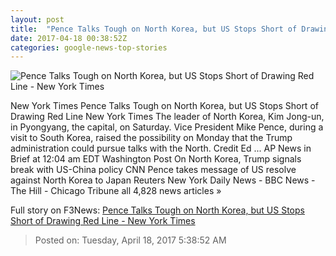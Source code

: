 ```yaml
---
layout: post
title:  "Pence Talks Tough on North Korea, but US Stops Short of Drawing Red Line - New York Times"
date: 2017-04-18 00:38:52Z
categories: google-news-top-stories
---
```


![Pence Talks Tough on North Korea, but US Stops Short of Drawing Red Line - New York Times](https://static01.nyt.com/images/2017/04/18/world/18chinakorea-1/18chinakorea-1-facebookJumbo.jpg)

New York Times Pence Talks Tough on North Korea, but US Stops Short of Drawing Red Line New York Times The leader of North Korea, Kim Jong-un, in Pyongyang, the capital, on Saturday. Vice President Mike Pence, during a visit to South Korea, raised the possibility on Monday that the Trump administration could pursue talks with the North. Credit Ed ... AP News in Brief at 12:04 am EDT Washington Post On North Korea, Trump signals break with US-China policy CNN Pence takes message of US resolve against North Korea to Japan Reuters New York Daily News - BBC News - The Hill - Chicago Tribune all 4,828 news articles »


Full story on F3News: [Pence Talks Tough on North Korea, but US Stops Short of Drawing Red Line - New York Times](http://www.f3nws.com/n/bctNmD)

> Posted on: Tuesday, April 18, 2017 5:38:52 AM
